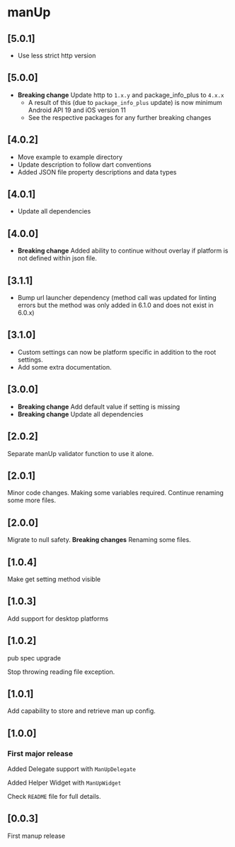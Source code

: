 # manUp

## [5.0.1]

- Use less strict http version

## [5.0.0]

- **Breaking change** Update http to `1.x.y` and package_info_plus to `4.x.x`
  - A result of this (due to `package_info_plus` update) is now minimum Android API 19 and iOS version 11
  - See the respective packages for any further breaking changes

## [4.0.2]

- Move example to example directory
- Update description to follow dart conventions
- Added JSON file property descriptions and data types

## [4.0.1]

- Update all dependencies

## [4.0.0]

- **Breaking change** Added ability to continue without overlay if platform is not defined within json file.

## [3.1.1]

- Bump url launcher dependency (method call was updated for linting errors but the method was only added in 6.1.0 and does not exist in 6.0.x)

## [3.1.0]

- Custom settings can now be platform specific in addition to the root settings.
- Add some extra documentation.

## [3.0.0]

- **Breaking change** Add default value if setting is missing
- **Breaking change** Update all dependencies

## [2.0.2]

Separate manUp validator function to use it alone.

## [2.0.1]

Minor code changes.
Making some variables required.
Continue renaming some more files.

## [2.0.0]

Migrate to null safety.
**Breaking changes** Renaming some files.

## [1.0.4]

Make get setting method visible

## [1.0.3]

Add support for desktop platforms

## [1.0.2]

pub spec upgrade

Stop throwing reading file exception.

## [1.0.1]

Add capability to store and retrieve man up config.

## [1.0.0]

### First major release

Added Delegate support with `ManUpDelegate`

Added Helper Widget with `ManUpWidget`

Check `README` file for full details.

## [0.0.3]

First manup release

